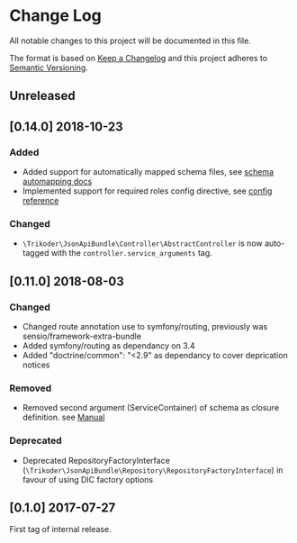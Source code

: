 # Change Log
All notable changes to this project will be documented in this file.

The format is based on [Keep a Changelog](http://keepachangelog.com/en/1.0.0/)
and this project adheres to [Semantic Versioning](http://semver.org/spec/v2.0.0.html).

## Unreleased

## [0.14.0] 2018-10-23

### Added
- Added support for automatically mapped schema files, see [schema automapping docs](src/Resources/doc/getting_started/schema_automapping.md)
- Implemented support for required roles config directive, see [config reference](src/Resources/doc/configuration/configuration.md)

### Changed
- `\Trikoder\JsonApiBundle\Controller\AbstractController` is now auto-tagged with the `controller.service_arguments` tag.


## [0.11.0] 2018-08-03

### Changed
- Changed route annotation use to symfony/routing, previously was sensio/framework-extra-bundle
- Added symfony/routing as dependancy on 3.4
- Added "doctrine/common": "<2.9" as dependancy to cover deprication notices

### Removed
- Removed second argument (ServiceContainer) of schema as closure definition. see [Manual](src/Resources/doc/getting_started/schema_class_map.md)

### Deprecated
- Deprecated RepositoryFactoryInterface (`\Trikoder\JsonApiBundle\Repository\RepositoryFactoryInterface`) in favour of using DIC factory options

## [0.1.0] 2017-07-27

First tag of internal release.

